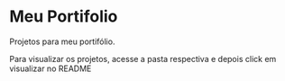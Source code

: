 # Meu Portifolio
 Projetos para meu portifólio.
 <p>Para visualizar os projetos, acesse a pasta respectiva e depois click em visualizar no README</p>
